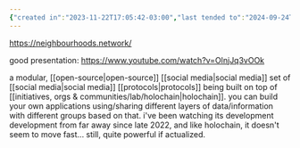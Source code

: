 ```yaml
---
{"created in":"2023-11-22T17:05:42-03:00","last tended to":"2024-09-24T16:05:25-03:00","tags":["organization","web3","holochain","socialoperatingsystems","socialsensemaking","🌱","open-source","metacrisis"],"dg-publish":true,"relevancescore":86,"notestage":["🌱"],"permalink":"/initiatives-orgs-and-communities/lab/neighbourhoods/","dgPassFrontmatter":true,"created":"2023-11-22T17:05:42.149-03:00","updated":"2024-09-24T16:05:25.568-03:00"}
---
```


https://neighbourhoods.network/

good presentation: https://www.youtube.com/watch?v=OlnjJq3vOOk

a modular, [[open-source\|open-source]] [[social media\|social media]] set of [[social media\|social media]] [[protocols\|protocols]] being built on top of [[initiatives, orgs & communities/lab/holochain\|holochain]]. you can build your own applications using/sharing different layers of data/information with different groups based on that. i've been watching its development development from far away since late 2022, and like holochain, it doesn't seem to move fast... still, quite powerful if actualized.